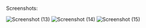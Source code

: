 Screenshots:

![Screenshot (13)](https://github.com/user-attachments/assets/7378c8fb-9018-4ff0-905b-663378acb958)
![Screenshot (14)](https://github.com/user-attachments/assets/14ac6d69-ba14-4bd4-9e50-2cb76f3c955e)
![Screenshot (15)](https://github.com/user-attachments/assets/e8b86b9a-e27f-4b1c-b8a9-9ce45d34c077)

